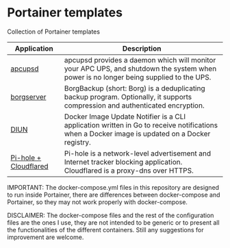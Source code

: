 # Portainer templates

Collection of Portainer templates

| Application | Description |
| ---         | --- |
| [apcupsd](apcupsd/) | apcupsd provides a daemon which will monitor your APC UPS, and shutdown the system when power is no longer being supplied to the UPS. |
| [borgserver](borgserver/) | BorgBackup (short: Borg) is a deduplicating backup program. Optionally, it supports compression and authenticated encryption. |
| [DIUN](diun/) | Docker Image Update Notifier is a CLI application written in Go to receive notifications when a Docker image is updated on a Docker registry. |
| [Pi-hole + Cloudflared](pihole/) | Pi-hole is a network-level advertisement and Internet tracker blocking application.<br>Cloudflared is a proxy-dns over HTTPS. |

IMPORTANT: The docker-compose.yml files in this repository are designed to run inside Portainer, there are differences between docker-compose and Portainer, so they may not work properly with docker-compose.

DISCLAIMER: The docker-compose files and the rest of the configuration files are the ones I use, they are not intended to be generic or to present all the functionalities of the different containers. Still any suggestions for improvement are welcome. 
